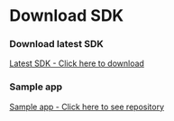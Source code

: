 Download SDK
====
### Download latest SDK
[Latest SDK - Click here to download](https://github.com/smilefam/jiver-sample/tree/master/JiverUnitySample)

### Sample app
[Sample app - Click here to see repository](https://github.com/smilefam/jiver-sample)
